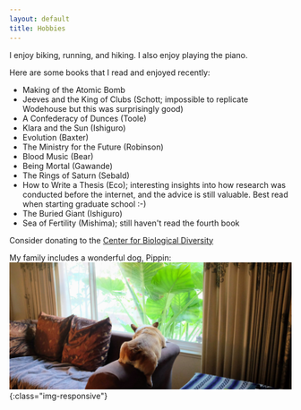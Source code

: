 ```yaml
---
layout: default
title: Hobbies
---
```


I enjoy biking, running, and hiking. I also enjoy playing the piano.

Here are some books that I read and enjoyed recently:

* Making of the Atomic Bomb
* Jeeves and the King of Clubs (Schott; impossible to replicate Wodehouse but this was surprisingly good)
* A Confederacy of Dunces (Toole)
* Klara and the Sun (Ishiguro)
* Evolution (Baxter)
* The Ministry for the Future (Robinson)
* Blood Music (Bear)
* Being Mortal (Gawande)
* The Rings of Saturn (Sebald)
* How to Write a Thesis (Eco); interesting insights into how research was conducted before the internet, and the advice is still valuable. Best read when starting graduate school :-)
* The Buried Giant (Ishiguro)
* Sea of Fertility (Mishima); still haven't read the fourth book

Consider donating to the <a href="https://www.biologicaldiversity.org/">Center for Biological Diversity</a>

My family includes a wonderful dog, Pippin:
![pippin](/assets/pippin.jpg){:class="img-responsive"}




